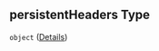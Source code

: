 ## persistentHeaders Type

`object` ([Details](schema-defs-updatecontextaction-properties-updatecontext-properties-persistentheaders.md))
